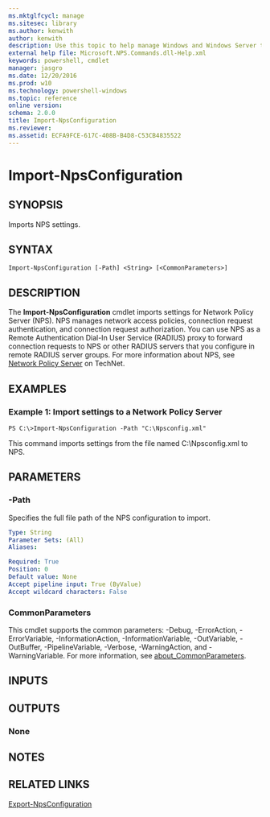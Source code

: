 ```yaml
---
ms.mktglfcycl: manage
ms.sitesec: library
ms.author: kenwith
author: kenwith
description: Use this topic to help manage Windows and Windows Server technologies with Windows PowerShell.
external help file: Microsoft.NPS.Commands.dll-Help.xml
keywords: powershell, cmdlet
manager: jasgro
ms.date: 12/20/2016
ms.prod: w10
ms.technology: powershell-windows
ms.topic: reference
online version: 
schema: 2.0.0
title: Import-NpsConfiguration
ms.reviewer:
ms.assetid: ECFA9FCE-617C-408B-B4D8-C53CB4835522
---
```


# Import-NpsConfiguration

## SYNOPSIS
Imports NPS settings.

## SYNTAX

```
Import-NpsConfiguration [-Path] <String> [<CommonParameters>]
```

## DESCRIPTION
The **Import-NpsConfiguration** cmdlet imports settings for Network Policy Server (NPS).
NPS manages network access policies, connection request authentication, and connection request authorization.
You can use NPS as a Remote Authentication Dial-In User Service (RADIUS) proxy to forward connection requests to NPS or other RADIUS servers that you configure in remote RADIUS server groups.
For more information about NPS, see [Network Policy Server](http://technet.microsoft.com/en-us/library/cc732912.aspx) on TechNet.

## EXAMPLES

### Example 1: Import settings to a Network Policy Server
```
PS C:\>Import-NpsConfiguration -Path "C:\Npsconfig.xml"
```

This command imports settings from the file named C:\Npsconfig.xml to NPS.

## PARAMETERS

### -Path
Specifies the full file path of the NPS configuration to import.

```yaml
Type: String
Parameter Sets: (All)
Aliases: 

Required: True
Position: 0
Default value: None
Accept pipeline input: True (ByValue)
Accept wildcard characters: False
```

### CommonParameters
This cmdlet supports the common parameters: -Debug, -ErrorAction, -ErrorVariable, -InformationAction, -InformationVariable, -OutVariable, -OutBuffer, -PipelineVariable, -Verbose, -WarningAction, and -WarningVariable. For more information, see [about_CommonParameters](http://go.microsoft.com/fwlink/?LinkID=113216).

## INPUTS

## OUTPUTS

### None

## NOTES

## RELATED LINKS

[Export-NpsConfiguration](./Export-NpsConfiguration.md)
